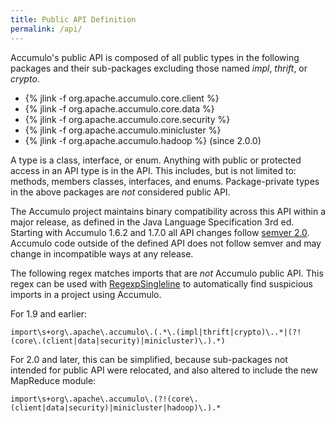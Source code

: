 ```yaml
---
title: Public API Definition
permalink: /api/
---
```


Accumulo's public API is composed of all public types in the following
packages and their sub-packages excluding those named *impl*, *thrift*, or
*crypto*.

 * {% jlink -f org.apache.accumulo.core.client %}
 * {% jlink -f org.apache.accumulo.core.data %}
 * {% jlink -f org.apache.accumulo.core.security %}
 * {% jlink -f org.apache.accumulo.minicluster %}
 * {% jlink -f org.apache.accumulo.hadoop %} (since 2.0.0)

A type is a class, interface, or enum. Anything with public or protected
access in an API type is in the API. This includes, but is not limited to:
methods, members classes, interfaces, and enums. Package-private types in the
above packages are *not* considered public API.

The Accumulo project maintains binary compatibility across this API within a
major release, as defined in the Java Language Specification 3rd ed. Starting
with Accumulo 1.6.2 and 1.7.0 all API changes follow [semver 2.0][semver].
Accumulo code outside of the defined API does not follow semver and may change
in incompatible ways at any release.

The following regex matches imports that are *not* Accumulo public API. This
regex can be used with [RegexpSingleline] to automatically find suspicious
imports in a project using Accumulo.

For 1.9 and earlier:

```regex
import\s+org\.apache\.accumulo\.(.*\.(impl|thrift|crypto)\..*|(?!(core\.(client|data|security)|minicluster)\.).*)
```

For 2.0 and later, this can be simplified, because sub-packages not intended
for public API were relocated, and also altered to include the new MapReduce module:

```regex
import\s+org\.apache\.accumulo\.(?!(core\.(client|data|security)|minicluster|hadoop)\.).*
```

[semver]: http://semver.org/spec/v2.0.0
[RegexpSingleline]: http://checkstyle.sourceforge.net/config_regexp.html
